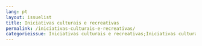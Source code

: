 ```yaml
---
lang: pt
layout: issuelist
title: Iniciativas culturais e recreativas
permalink: /iniciativas-culturais-e-recreativas/
categorieissue: Iniciativas culturais e recreativas;Iniciativas culturais e recreativas
---
```


